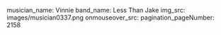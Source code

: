 musician_name: Vinnie
band_name: Less Than Jake
img_src: images/musician0337.png
onmouseover_src: 
pagination_pageNumber: 2158